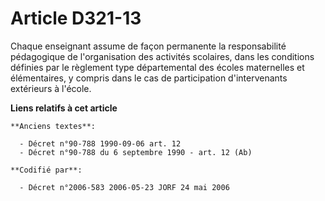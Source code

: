 # Article D321-13

Chaque enseignant assume de façon permanente la responsabilité pédagogique de l'organisation des activités scolaires, dans
les conditions définies par le règlement type départemental des écoles maternelles et élémentaires, y compris dans le cas de
participation d'intervenants extérieurs à l'école.

**Liens relatifs à cet article**

	**Anciens textes**:

	  - Décret n°90-788 1990-09-06 art. 12
	  - Décret n°90-788 du 6 septembre 1990 - art. 12 (Ab)

	**Codifié par**:

	  - Décret n°2006-583 2006-05-23 JORF 24 mai 2006
